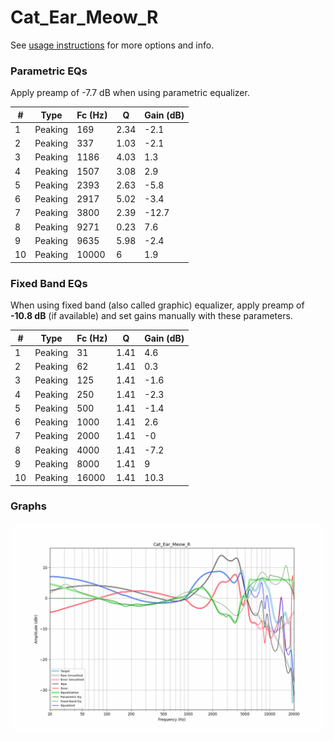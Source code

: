 # Cat_Ear_Meow_R
See [usage instructions](https://github.com/jaakkopasanen/AutoEq#usage) for more options and info.

### Parametric EQs
Apply preamp of -7.7 dB when using parametric equalizer.

|   # | Type    |   Fc (Hz) |    Q |   Gain (dB) |
|-----|---------|-----------|------|-------------|
|   1 | Peaking |       169 | 2.34 |        -2.1 |
|   2 | Peaking |       337 | 1.03 |        -2.1 |
|   3 | Peaking |      1186 | 4.03 |         1.3 |
|   4 | Peaking |      1507 | 3.08 |         2.9 |
|   5 | Peaking |      2393 | 2.63 |        -5.8 |
|   6 | Peaking |      2917 | 5.02 |        -3.4 |
|   7 | Peaking |      3800 | 2.39 |       -12.7 |
|   8 | Peaking |      9271 | 0.23 |         7.6 |
|   9 | Peaking |      9635 | 5.98 |        -2.4 |
|  10 | Peaking |     10000 | 6    |         1.9 |

### Fixed Band EQs
When using fixed band (also called graphic) equalizer, apply preamp of **-10.8 dB** (if available) and set gains manually with these parameters.

|   # | Type    |   Fc (Hz) |    Q |   Gain (dB) |
|-----|---------|-----------|------|-------------|
|   1 | Peaking |        31 | 1.41 |         4.6 |
|   2 | Peaking |        62 | 1.41 |         0.3 |
|   3 | Peaking |       125 | 1.41 |        -1.6 |
|   4 | Peaking |       250 | 1.41 |        -2.3 |
|   5 | Peaking |       500 | 1.41 |        -1.4 |
|   6 | Peaking |      1000 | 1.41 |         2.6 |
|   7 | Peaking |      2000 | 1.41 |        -0   |
|   8 | Peaking |      4000 | 1.41 |        -7.2 |
|   9 | Peaking |      8000 | 1.41 |         9   |
|  10 | Peaking |     16000 | 1.41 |        10.3 |

### Graphs
![](./Cat_Ear_Meow_R.png)
